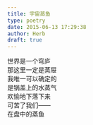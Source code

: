 ```yaml
---  
title: 宇宙蒸鱼  
type: poetry  
date: 2015-06-13 17:29:38  
author: Herb  
draft: true
---  
```

世界是一个穹庐  
那这里一定是蒸屉  
我唯一可以确定的  
是锅盖上的水蒸气  
欢愉地下落下来  
可苦了我们——  
在盘中的蒸鱼